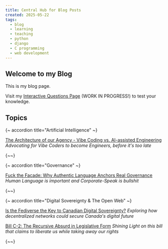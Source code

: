 ```yaml
---
title: Central Hub for Blog Posts
created: 2025-05-22
tags:
  - blog
  - learning
  - teaching
  - python
  - django
  - C programming
  - web development
---
```


## Welcome to my Blog

This is my blog page.

Visit my [Interactive Questions Page](/questions/) (WORK IN PROGRESS!) to test your knowledge.

## Topics

{~ accordion title="Artificial Intelligence" ~}

[The Architecture of our Agency - Vibe Coding vs. AI-assisted Engineering](/blog/Artificial_Intelligence/vibe%20Coding%20vs%20AI%20Assisted%20Engineering/)
  *Advocating for Vibe Coders to become Engineers, before it's too late*

{~~}

{~ accordion title="Governance" ~}

[Fuck the Facade: Why Authentic Language Anchors Real Governance](/blog/Governance/fuck-the-facade/)
  *Human Language is important and Corporate-Speak is bullshit*

{~~}

{~ accordion title="Digital Sovereignty & The Open Web" ~}

[Is the Fediverse the Key to Canadian Digital Sovereignty?](/blog/Digital_Sovereignty/fediverse-sovereignty-journalistic/)
  *Exploring how decentralized networks could secure Canada's digital future*

[Bill C-2: The Recursive Absurd in Legislative Form](/blog/Digital_Sovereignty/stop-bill-c-2/) 
  *Shining Light on this bill that claims to liberate us while taking away our rights*

{~~}